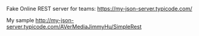 Fake Online REST server for teams:
https://my-json-server.typicode.com/

My sample
http://my-json-server.typicode.com/AVerMediaJimmyHu/SimpleRest
